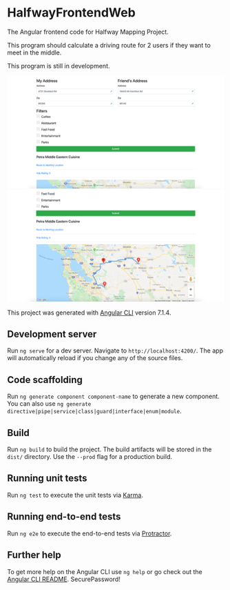 # HalfwayFrontendWeb

The Angular frontend code for Halfway Mapping Project.

This program should calculate a driving route for 2 users if they want to meet in the middle.

This program is still in development.

![Frontend 1](https://raw.githubusercontent.com/DarinDev1000/halfway-frontend-web/master/images/frontend-1.png)
![Frontend 2](https://raw.githubusercontent.com/DarinDev1000/halfway-frontend-web/master/images/frontend-2.png)

This project was generated with [Angular CLI](https://github.com/angular/angular-cli) version 7.1.4.

## Development server

Run `ng serve` for a dev server. Navigate to `http://localhost:4200/`. The app will automatically reload if you change any of the source files.

## Code scaffolding

Run `ng generate component component-name` to generate a new component. You can also use `ng generate directive|pipe|service|class|guard|interface|enum|module`.

## Build

Run `ng build` to build the project. The build artifacts will be stored in the `dist/` directory. Use the `--prod` flag for a production build.

## Running unit tests

Run `ng test` to execute the unit tests via [Karma](https://karma-runner.github.io).

## Running end-to-end tests

Run `ng e2e` to execute the end-to-end tests via [Protractor](http://www.protractortest.org/).

## Further help

To get more help on the Angular CLI use `ng help` or go check out the [Angular CLI README](https://github.com/angular/angular-cli/blob/master/README.md).
SecurePassword!
